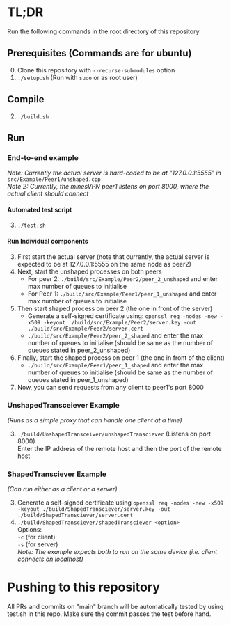 # TL;DR

Run the following commands in the root directory of this repository

## Prerequisites (Commands are for ubuntu)

0. Clone this repository with `--recurse-submodules` option
1. `./setup.sh` (Run with `sudo` or as root user)

## Compile

2. `./build.sh`

## Run

### End-to-end example

_Note: Currently the actual server is hard-coded to be at "127.0.0.1:5555" in_ `src/Example/Peer1/unshaped.cpp`  
_Note 2: Currently, the minesVPN peer1 listens on port 8000, where the actual client should connect_

#### Automated test script

3. `./test.sh`

#### Run Individual components
3. First start the actual server (note that currently, the actual server is expected to be at 127.0.0.1:5555 on the same node as peer2)
4. Next, start the unshaped processes on both peers
   - For peer 2: `./build/src/Example/Peer2/peer_2_unshaped` and enter max number of queues to initialise
   - For Peer 1: `./build/src/Example/Peer1/peer_1_unshaped` and enter max number of queues to initialise
5. Then start shaped process on peer 2 (the one in front of the server)
   - Generate a self-signed certificate using: `openssl req -nodes -new -x509 -keyout ./build/src/Example/Peer2/server.key -out ./build/src/Example/Peer2/server.cert`
   - `./build/src/Example/Peer2/peer_2_shaped` and enter the max number of queues to initialise (should be same as the number of queues stated in peer_2_unshaped)
6. Finally, start the shaped process on peer 1 (the one in front of the client)
   - `./build/src/Example/Peer1/peer_1_shaped` and enter the max number of queues to initialise (should be same as the number of queues stated in peer_1_unshaped)
7. Now, you can send requests from any client to peer1's port 8000

### UnshapedTransceiever Example

_(Runs as a simple proxy that can handle one client at a time)_

3. `./build/UnshapedTransceiver/unshapedTransciever` (Listens on port 8000)  
   Enter the IP address of the remote host and then the port of the remote host

### ShapedTransciever Example

_(Can run either as a client or a server)_

3. Generate a self-signed certificate
   using `openssl req -nodes -new -x509 -keyout ./build/ShapedTransciever/server.key -out ./build/ShapedTransciever/server.cert`
4. `./build/ShapedTransciever/shapedTransciever <option>`  
   Options:  
   `-c` (for client)  
   `-s` (for server)  
   _Note: The example expects both to run on the same device (i.e. client
   connects on localhost)_
   
# Pushing to this repository
  All PRs and commits on "main" branch will be automatically tested by using test.sh in this repo. Make sure the commit passes the test before hand.
